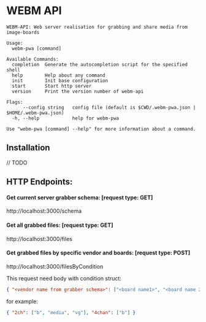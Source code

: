 # WEBM API

```
WEBM-API: Web server realisation for grabbing and share media from image-boards

Usage:
  webm-pwa [command]

Available Commands:
  completion  Generate the autocompletion script for the specified shell
  help        Help about any command
  init        Init base configuration
  start       Start http server
  version     Print the version number of webm-api

Flags:
      --config string   config file (default is $CWD/.webm-pwa.json | $HOME/.webm-pwa.json)
  -h, --help            help for webm-pwa

Use "webm-pwa [command] --help" for more information about a command.
```

## Installation

// TODO

## HTTP Endpoints:

#### Get current server grabber schema: [request type: GET]
http://localhost:3000/schema
                                                                                          
#### Get all grabbed files: [request type: GET]
http://localhost:3000/files
                                                                                          
#### Get grabbed files by specific vendor and boards: [request type: POST]                        
http://localhost:3000/filesByCondition

This request need body with condition struct:
```json
{ "<vendor name from grabber schema>": ["<board name1>", "<board name 2>"] }
```
for example:

```json
{ "2ch": ["b", "media", "vg"], "4chan": ["b"] }
```